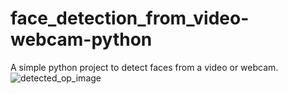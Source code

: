 # face_detection_from_video-webcam-python
A simple python project to detect faces from a video or webcam.
![detected_op_image](https://github.com/mazed9/face_detection_from_video-webcam-python/assets/129746942/03b6de90-a99f-48a9-9587-e7dd033f774f)
